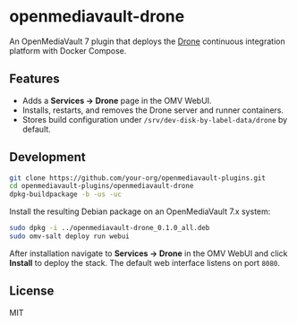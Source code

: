 # openmediavault-drone

An OpenMediaVault 7 plugin that deploys the [Drone](https://www.drone.io/) continuous integration platform with Docker Compose.

## Features

- Adds a **Services → Drone** page in the OMV WebUI.
- Installs, restarts, and removes the Drone server and runner containers.
- Stores build configuration under `/srv/dev-disk-by-label-data/drone` by default.

## Development

```bash
git clone https://github.com/your-org/openmediavault-plugins.git
cd openmediavault-plugins/openmediavault-drone
dpkg-buildpackage -b -us -uc
```

Install the resulting Debian package on an OpenMediaVault 7.x system:

```bash
sudo dpkg -i ../openmediavault-drone_0.1.0_all.deb
sudo omv-salt deploy run webui
```

After installation navigate to **Services → Drone** in the OMV WebUI and click **Install** to deploy the stack. The default web interface listens on port `8080`.

## License

MIT

